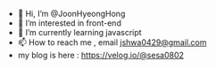 - 👋 Hi, I’m @JoonHyeongHong
- 👀 I’m interested in front-end
- 🌱 I’m currently learning javascript
- 📫 How to reach me , email jshwa0429@gmail.com
- my blog is here : https://velog.io/@sesa0802

<!---
JoonHyeongHong/JoonHyeongHong is a ✨ special ✨ repository because its `README.md` (this file) appears on your GitHub profile.
You can click the Preview link to take a look at your changes.
--->
